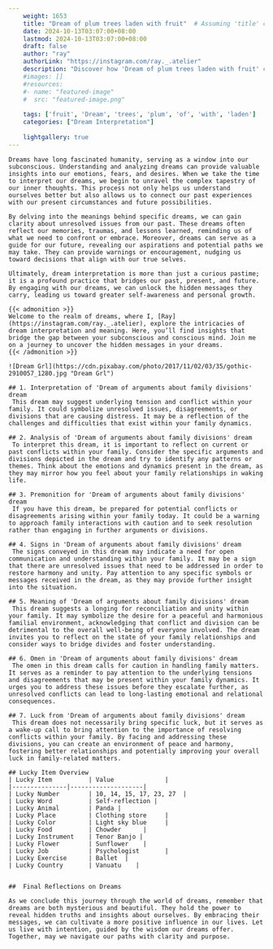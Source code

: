 ```yaml
---
    weight: 1653
    title: "Dream of plum trees laden with fruit"  # Assuming 'title' column exists
    date: 2024-10-13T03:07:00+08:00
    lastmod: 2024-10-13T03:07:00+08:00
    draft: false
    author: "ray"
    authorLink: "https://instagram.com/ray._.atelier"
    description: "Discover how 'Dream of plum trees laden with fruit' can interpret your future and uncover its significant meanings in your life."
    #images: []
    #resources:
    #- name: "featured-image"
    #  src: "featured-image.png"
    
    tags: ['fruit', 'Dream', 'trees', 'plum', 'of', 'with', 'laden']
    categories: ["Dream Interpretation"]
    
    lightgallery: true
---
```

    
    Dreams have long fascinated humanity, serving as a window into our subconscious. Understanding and analyzing dreams can provide valuable insights into our emotions, fears, and desires. When we take the time to interpret our dreams, we begin to unravel the complex tapestry of our inner thoughts. This process not only helps us understand ourselves better but also allows us to connect our past experiences with our present circumstances and future possibilities.
    
    By delving into the meanings behind specific dreams, we can gain clarity about unresolved issues from our past. These dreams often reflect our memories, traumas, and lessons learned, reminding us of what we need to confront or embrace. Moreover, dreams can serve as a guide for our future, revealing our aspirations and potential paths we may take. They can provide warnings or encouragement, nudging us toward decisions that align with our true selves.
    
    Ultimately, dream interpretation is more than just a curious pastime; it is a profound practice that bridges our past, present, and future. By engaging with our dreams, we can unlock the hidden messages they carry, leading us toward greater self-awareness and personal growth.
    
    {{< admonition >}}
    Welcome to the realm of dreams, where I, [Ray](https://instagram.com/ray._.atelier), explore the intricacies of dream interpretation and meaning. Here, you’ll find insights that bridge the gap between your subconscious and conscious mind. Join me on a journey to uncover the hidden messages in your dreams.
    {{< /admonition >}}
    
    ![Dream Grl](https://cdn.pixabay.com/photo/2017/11/02/03/35/gothic-2910057_1280.jpg "Dream Grl")
    
    ## 1. Interpretation of 'Dream of arguments about family divisions' dream
     This dream may suggest underlying tension and conflict within your family. It could symbolize unresolved issues, disagreements, or divisions that are causing distress. It may be a reflection of the challenges and difficulties that exist within your family dynamics.
    
    ## 2. Analysis of 'Dream of arguments about family divisions' dream
     To interpret this dream, it is important to reflect on current or past conflicts within your family. Consider the specific arguments and divisions depicted in the dream and try to identify any patterns or themes. Think about the emotions and dynamics present in the dream, as they may mirror how you feel about your family relationships in waking life.
    
    ## 3. Premonition for 'Dream of arguments about family divisions' dream
     If you have this dream, be prepared for potential conflicts or disagreements arising within your family today. It could be a warning to approach family interactions with caution and to seek resolution rather than engaging in further arguments or divisions.
    
    ## 4. Signs in 'Dream of arguments about family divisions' dream
     The signs conveyed in this dream may indicate a need for open communication and understanding within your family. It may be a sign that there are unresolved issues that need to be addressed in order to restore harmony and unity. Pay attention to any specific symbols or messages received in the dream, as they may provide further insight into the situation.
    
    ## 5. Meaning of 'Dream of arguments about family divisions' dream
     This dream suggests a longing for reconciliation and unity within your family. It may symbolize the desire for a peaceful and harmonious familial environment, acknowledging that conflict and division can be detrimental to the overall well-being of everyone involved. The dream invites you to reflect on the state of your family relationships and consider ways to bridge divides and foster understanding.
    
    ## 6. Omen in 'Dream of arguments about family divisions' dream
     The omen in this dream calls for caution in handling family matters. It serves as a reminder to pay attention to the underlying tensions and disagreements that may be present within your family dynamics. It urges you to address these issues before they escalate further, as unresolved conflicts can lead to long-lasting emotional and relational consequences.
    
    ## 7. Luck from 'Dream of arguments about family divisions' dream
     This dream does not necessarily bring specific luck, but it serves as a wake-up call to bring attention to the importance of resolving conflicts within your family. By facing and addressing these divisions, you can create an environment of peace and harmony, fostering better relationships and potentially improving your overall luck in family-related matters.
    
    ## Lucky Item Overview
    | Lucky Item          | Value              |
    |---------------|--------------------|
    | Lucky Number        | 10, 14, 15, 17, 23, 27  |
    | Lucky Word          | Self-reflection |
    | Lucky Animal        | Panda |
    | Lucky Place         | Clothing store     |
    | Lucky Color         | Light sky blue     |
    | Lucky Food          | Chowder      |
    | Lucky Instrument    | Tenor Banjo |
    | Lucky Flower        | Sunflower    |
    | Lucky Job           | Psychologist       |
    | Lucky Exercise      | Ballet  |
    | Lucky Country       | Vanuatu    |
    
    
    ##  Final Reflections on Dreams
    
    As we conclude this journey through the world of dreams, remember that dreams are both mysterious and beautiful. They hold the power to reveal hidden truths and insights about ourselves. By embracing their messages, we can cultivate a more positive influence in our lives. Let us live with intention, guided by the wisdom our dreams offer. Together, may we navigate our paths with clarity and purpose.
    